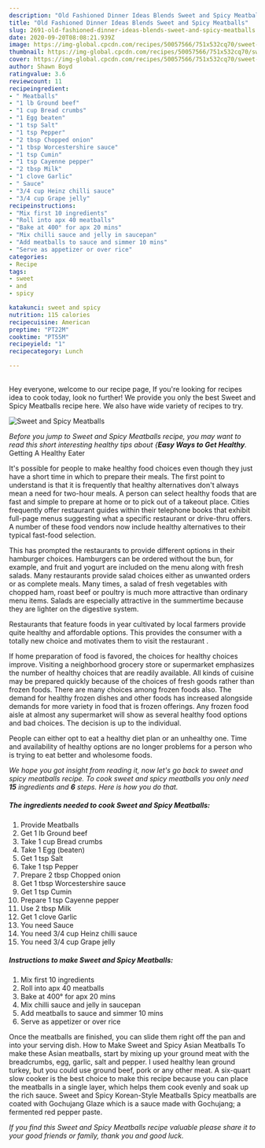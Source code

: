 ```yaml
---
description: "Old Fashioned Dinner Ideas Blends Sweet and Spicy Meatballs"
title: "Old Fashioned Dinner Ideas Blends Sweet and Spicy Meatballs"
slug: 2691-old-fashioned-dinner-ideas-blends-sweet-and-spicy-meatballs
date: 2020-09-20T08:08:21.939Z
image: https://img-global.cpcdn.com/recipes/50057566/751x532cq70/sweet-and-spicy-meatballs-recipe-main-photo.jpg
thumbnail: https://img-global.cpcdn.com/recipes/50057566/751x532cq70/sweet-and-spicy-meatballs-recipe-main-photo.jpg
cover: https://img-global.cpcdn.com/recipes/50057566/751x532cq70/sweet-and-spicy-meatballs-recipe-main-photo.jpg
author: Shawn Boyd
ratingvalue: 3.6
reviewcount: 11
recipeingredient:
- " Meatballs"
- "1 lb Ground beef"
- "1 cup Bread crumbs"
- "1 Egg beaten"
- "1 tsp Salt"
- "1 tsp Pepper"
- "2 tbsp Chopped onion"
- "1 tbsp Worcestershire sauce"
- "1 tsp Cumin"
- "1 tsp Cayenne pepper"
- "2 tbsp Milk"
- "1 clove Garlic"
- " Sauce"
- "3/4 cup Heinz chilli sauce"
- "3/4 cup Grape jelly"
recipeinstructions:
- "Mix first 10 ingredients"
- "Roll into apx 40 meatballs"
- "Bake at 400° for apx 20 mins"
- "Mix chilli sauce and jelly in saucepan"
- "Add meatballs to sauce and simmer 10 mins"
- "Serve as appetizer or over rice"
categories:
- Recipe
tags:
- sweet
- and
- spicy

katakunci: sweet and spicy 
nutrition: 115 calories
recipecuisine: American
preptime: "PT22M"
cooktime: "PT55M"
recipeyield: "1"
recipecategory: Lunch

---
```

<br>
Hey everyone, welcome to our recipe page, If you're looking for recipes idea to cook today, look no further! We provide you only the best Sweet and Spicy Meatballs recipe here. We also have wide variety of recipes to try.
<br>


![Sweet and Spicy Meatballs](https://img-global.cpcdn.com/recipes/50057566/751x532cq70/sweet-and-spicy-meatballs-recipe-main-photo.jpg)

<i>Before you jump to Sweet and Spicy Meatballs recipe, you may want to read this short interesting healthy tips about {<strong>Easy Ways to Get Healthy</strong>.</i>
Getting A Healthy Eater

It's possible for people to make healthy food choices even though they just have a short time in which to prepare their meals. The first point to understand is that it is frequently that healthy alternatives don't always mean a need for two-hour meals. A person can select healthy foods that are fast and simple to prepare at home or to pick out of a takeout place. Cities frequently offer restaurant guides within their telephone books that exhibit full-page menus suggesting what a specific restaurant or drive-thru offers. A number of these food vendors now include healthy alternatives to their typical fast-food selection.

 This has prompted the restaurants to provide different options in their hamburger choices. Hamburgers can be ordered without the bun, for example, and fruit and yogurt are included on the menu along with fresh salads. Many restaurants provide salad choices either as unwanted orders or as complete meals. Many times, a salad of fresh vegetables with chopped ham, roast beef or poultry is much more attractive than ordinary menu items.  Salads are especially attractive in the summertime because they are lighter on the digestive system.

Restaurants that feature foods in year cultivated by local farmers provide quite healthy and affordable options.  This provides the consumer with a totally new choice and motivates them to visit the restaurant .

If home preparation of food is favored, the choices for healthy choices improve. Visiting a neighborhood grocery store or supermarket emphasizes the number of healthy choices that are readily available.  All kinds of cuisine may be prepared quickly because of the choices of fresh goods rather than frozen foods. There are many choices among frozen foods also. The demand for healthy frozen dishes and other foods has increased alongside demands for more variety in food that is frozen offerings. Any frozen food aisle at almost any supermarket will show as several healthy food options and bad choices. The decision is up to the individual.

People can either opt to eat a healthy diet plan or an unhealthy one. Time and availability of healthy options are no longer problems for a person who is trying to eat better and wholesome foods.


<i>We hope you got insight from reading it, now let's go back to sweet and spicy meatballs recipe. To cook sweet and spicy meatballs you only need <strong>15</strong> ingredients and <strong>6</strong> steps. Here is how you do that.
</i>

##### The ingredients needed to cook Sweet and Spicy Meatballs:

1. Provide  Meatballs
1. Get 1 lb Ground beef
1. Take 1 cup Bread crumbs
1. Take 1 Egg (beaten)
1. Get 1 tsp Salt
1. Take 1 tsp Pepper
1. Prepare 2 tbsp Chopped onion
1. Get 1 tbsp Worcestershire sauce
1. Get 1 tsp Cumin
1. Prepare 1 tsp Cayenne pepper
1. Use 2 tbsp Milk
1. Get 1 clove Garlic
1. You need  Sauce
1. You need 3/4 cup Heinz chilli sauce
1. You need 3/4 cup Grape jelly


##### Instructions to make Sweet and Spicy Meatballs:

1. Mix first 10 ingredients
1. Roll into apx 40 meatballs
1. Bake at 400° for apx 20 mins
1. Mix chilli sauce and jelly in saucepan
1. Add meatballs to sauce and simmer 10 mins
1. Serve as appetizer or over rice


Once the meatballs are finished, you can slide them right off the pan and into your serving dish. How to Make Sweet and Spicy Asian Meatballs To make these Asian meatballs, start by mixing up your ground meat with the breadcrumbs, egg, garlic, salt and pepper. I used healthy lean ground turkey, but you could use ground beef, pork or any other meat. A six-quart slow cooker is the best choice to make this recipe because you can place the meatballs in a single layer, which helps them cook evenly and soak up the rich sauce. Sweet and Spicy Korean-Style Meatballs Spicy meatballs are coated with Gochujang Glaze which is a sauce made with Gochujang; a fermented red pepper paste. 

<i>If you find this Sweet and Spicy Meatballs recipe valuable please share it to your good friends or family, thank you and good luck.</i>

